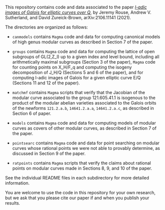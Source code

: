 This repository contains code and data associated to the paper [*l-adic images of Galois for elliptic curves over Q*](https://arxiv.org/abs/2106.11141), by Jeremy Rouse, Andrew V. Sutherland, and David Zureick-Brown, arXiv:2106.11141 (2021).

The directories are organized as follows:

- `canmodels` contains `Magma` code and data for computing canonical models of high genus modular curves as described in Section 7 of the paper.

- `groups` contains `Magma` code and data for computing the lattice of open subgroups of GL(2,Z_l) up to a given index and level bound, including all arithmetically maximal subgroups (Section 3 of the paper), `Magma` code for counting points on X\_H/F\_q and computing the isogeny decomposition of J\_H/Q (Sections 5 and 6 of the paper), and for computing l-adic images of Galois for a given elliptic curve E/Q (Sections 11 and 12 of the paper).

- `matchmf` contains `Magma` scripts that verify that the Jacobian of the modular curve associated to the group 121.605.41.1 is isogenous to the product of the modular abelian varieties associated to the Galois orbits of the newforms `121.2.a.b`, `14641.2.a.a`, `14641.2.a.c`, as described in Section 6 of paper.

- `models` contains `Magma` code and data for computing models of modular curves as covers of other modular curves, as described in Section 7 of the paper.

- `pointsearc` contains `Magma` code and data for point searching on modular curves whose rational points we were not able to provably determine, as discussed in Section 9 of the paper.

- `ratpoints` contains `Magma` scripts that verify the claims about rational points on modular curves made in Sections 8, 9, and 10 of the paper.

See the individual README files in each subdirectory for more detailed information.

You are welcome to use the code in this repository for your own research, but we ask that you please cite our paper if and when you publish your results.
